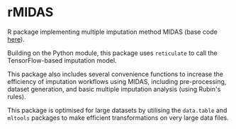 # rMIDAS
R package implementing multiple imputation method MIDAS (base code [here](https://github.com/ranjitlall/MIDAS)).

Building on the Python module, this package uses `reticulate` to call the TensorFlow-based imputation model.

This package also includes several convenience functions to increase the efficiency of imputation workflows using MIDAS, including pre-processing, dataset generation, and basic multiple imputation analysis (using Rubin's rules).

This package is optimised for large datasets by utilising the `data.table` and `mltools` packages to make efficient transformations on very large data files.
